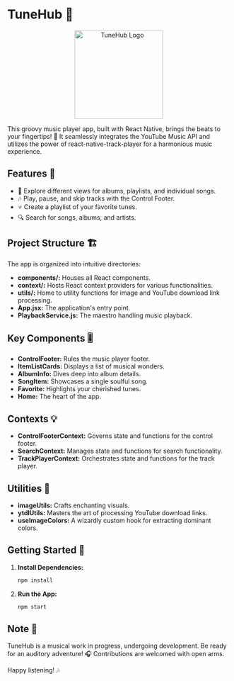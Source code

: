 # TuneHub 🎵

<div align="center">
  <img src="your_app_logo.png" alt="TuneHub Logo" width="200"/>
</div>

This groovy music player app, built with React Native, brings the beats to your fingertips! 🚀 It seamlessly integrates the YouTube Music API and utilizes the power of react-native-track-player for a harmonious music experience. 

## Features 🎉

- 📱 Explore different views for albums, playlists, and individual songs.
- 🎶 Play, pause, and skip tracks with the Control Footer.
- ⭐ Create a playlist of your favorite tunes.
- 🔍 Search for songs, albums, and artists.

## Project Structure 🏗️

The app is organized into intuitive directories:

- **components/:** Houses all React components.
- **context/:** Hosts React context providers for various functionalities.
- **utils/:** Home to utility functions for image and YouTube download link processing.
- **App.jsx:** The application's entry point.
- **PlaybackService.js:** The maestro handling music playback.

## Key Components 🎚️

- **ControlFooter:** Rules the music player footer.
- **ItemListCards:** Displays a list of musical wonders.
- **AlbumInfo:** Dives deep into album details.
- **SongItem:** Showcases a single soulful song.
- **Favorite:** Highlights your cherished tunes.
- **Home:** The heart of the app.

## Contexts 💡

- **ControlFooterContext:** Governs state and functions for the control footer.
- **SearchContext:** Manages state and functions for search functionality.
- **TrackPlayerContext:** Orchestrates state and functions for the track player.

## Utilities 🧰

- **imageUtils:** Crafts enchanting visuals.
- **ytdlUtils:** Masters the art of processing YouTube download links.
- **useImageColors:** A wizardly custom hook for extracting dominant colors.

## Getting Started 🚀

1. **Install Dependencies:**
   ```bash
   npm install
   ```

2. **Run the App:**
   ```bash
   npm start
   ```

## Note 📝

TuneHub is a musical work in progress, undergoing development. Be ready for an auditory adventure! 🎧 Contributions are welcomed with open arms.

Happy listening! 🎶
